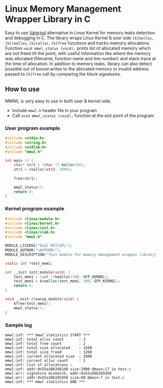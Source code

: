 # Linux Memory Management Wrapper Library in C
Easy to use [Valgrind](http://valgrind.org/) alternative in Linux Kernel for memory leaks detection and debugging in C. The library wraps Linux Kernel & user side `[k]malloc`, `[k]realloc`, `[k]calloc`, `[k]free` functions and tracks memory allocations. 
Function `void mmwl_status (void);` prints list of allocated memory which are not freed till the point; with useful information like where the memory was allocated (filename, function name and line number) and stack trace at the time of allocation.
In addition to memory leaks, library can also detect possible out of bound writes to the allocated memory or invalid address passed to `[k]free` call by comparing the block signatures.

## How to use
MMWL is very easy to use in both user & kernel side.
 - Include `mmwl.h` header file in your program
 - Call `void mmwl_status (void);` function at the exit point of the program

### User program example
```c
#include <stdio.h>
#include <string.h>
#include <stdlib.h>
#include "mmwl.h"

int main () {
	char* str1 = (char *) malloc(60);
	str1 = realloc(str2, 2000);
	
	free(str1);

	mmwl_status();
	return 0;
}
```

### Kernel program example
```c
#include <linux/module.h>
#include <linux/kernel.h>
#include <linux/init.h>
#include <linux/slab.h>
#include "mmwl.h"

MODULE_LICENSE("Dual MIT/GPL");
MODULE_AUTHOR("<AUTHOR>");
MODULE_DESCRIPTION("Test module for memory management wrapper library");

static int *test_mem1;

int __init init_module(void) {
	test_mem1 = (int *)kmalloc(300, GFP_KERNEL);
	test_mem1 = krealloc(test_mem1, 500, GFP_KERNEL);
	return 0;
}

void __exit cleanup_module(void) {
	kfree(test_mem1);
	mmwl_status();
}
```

### Sample log
```
mmwl:inf: *** mmwl statistics START ***
mmwl:inf: total alloc count       : 3
mmwl:inf: total free count        : 2
mmwl:inf: total size allocated    : 3260
mmwl:inf: total size freed        : 1260
mmwl:inf: current allocated size  : 2000
mmwl:inf: current alloc count     : 1
mmwl:inf: list of allocations :
mmwl:inf: addr:0x55a30b2d61d0 size:2000 @main:17 in test.c
mmwl:err: signature mismatch, addr:0x55a30b2d5450
mmwl:err: addr:0x55a30b2d5450 size:60 @main:7 in test.c
mmwl:inf: *** mmwl statistics END ***
```
